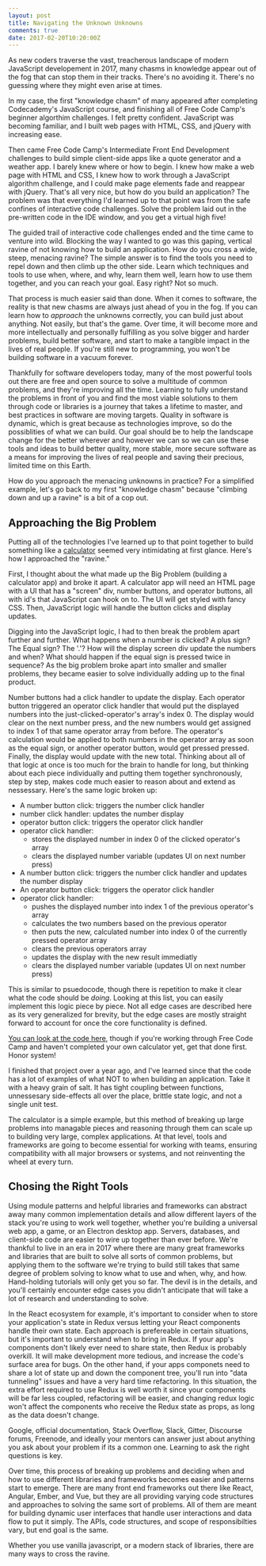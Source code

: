 ```yaml
---
layout: post
title: Navigating the Unknown Unknowns
comments: true
date: 2017-02-20T10:20:00Z
---
```


As new coders traverse the vast, treacherous landscape of modern JavaScript developement in 2017, many chasms in knowledge appear out of the fog that can stop them in their tracks. There's no avoiding it. There's no guessing where they might even arise at times.

In my case, the first "knowledge chasm" of many appeared after completing Codecademy's JavaScript course, and finishing all of Free Code Camp's beginner algorthim challenges. I felt pretty confident. JavaScript was becoming familiar, and I built web pages with HTML, CSS, and jQuery with increasing ease.

Then came Free Code Camp's Intermediate Front End Development challenges to build simple client-side apps like a quote generator and a weather app. I barely knew where or how to begin. I knew how make a web page with HTML and CSS, I knew how to work through a JavaScript algorithm challenge, and I could make page elements fade and reappear with jQuery. That's all very nice, but how do you build an application? The problem was that everything I'd learned up to that point was from the safe confines of interactive code challenges. Solve the problem laid out in the pre-written code in the IDE window, and you get a virtual high five!

The guided trail of interactive code challenges ended and the time came to venture into wild. Blocking the way I wanted to go was this gaping, vertical ravine of not knowing how to build an application. How do you cross a wide, steep, menacing ravine? The simple answer is to find the tools you need to repel down and then climb up the other side. Learn which techniques and tools to use when, where, and why, learn them well, learn how to use them together, and you can reach your goal. Easy right? Not so much.

<!--break-->

That process is much easier said than done. When it comes to software, the reality is that new chasms are always just ahead of you in the fog. If you can learn how to *approach* the unknowns correctly, you can build just about anything. Not easily, but that's the game. Over time, it will become more and more intellectually and personally fulfilling as you solve bigger and harder problems, build better software, and start to make a tangible impact in the lives of real people. If you're still new to programming, you won't be building software in a vacuum forever.

Thankfully for software developers today, many of the most powerful tools out there are free and open source to solve a multitude of common problems, and they're improving all the time. Learning to fully understand the problems in front of you and find the most viable solutions to them through code or libraries is a journey that takes a lifetime to master, and best practices in software are moving targets. Quality in software is dynamic, which is great because as technologies improve, so do the possiblities of what we can build. Our goal should be to help the landscape change for the better wherever and however we can so we can use these tools and ideas to build better quality, more stable, more secure software as a means for improving the lives of real people and saving their precious, limited time on this Earth.

How do you approach the menacing unknowns in practice? For a simplified example, let's go back to my first "knowledge chasm" because "climbing down and up a ravine" is a bit of a cop out.

## Approaching the Big Problem

Putting all of the technologies I've learned up to that point together to build something like a [calculator](https://calculator.matttrifilo.com/) seemed very intimidating at first glance. Here's how I approached the "ravine."

First, I thought about the what made up the Big Problem (building a calculator app) and broke it apart. A calculator app will need an HTML page with a UI that has a "screen" div, number buttons, and operator buttons, all with id's that JavaScript can hook on to. The UI will get styled with fancy CSS. Then, JavaScript logic will handle the button clicks and display updates.

Digging into the JavaScript logic, I had to then break the problem apart further and further. What happens when a number is clicked? A plus sign? The Equal sign? The '.'? How will the display screen div update the numbers and when? What should happen if the equal sign is pressed twice in sequence? As the big problem broke apart into smaller and smaller problems, they became easier to solve individually adding up to the final product.

Number buttons had a click handler to update the display. Each operator button triggered an operator click handler that would put the displayed numbers into the just-clicked-operator's array's index 0. The display would clear on the next number press, and the new numbers would get assigned to index 1 of that same operator array from before. The operator's calculation would be applied to both numbers in the operator array as soon as the equal sign, or another operator button, would get pressed pressed. Finally, the display would update with the new total. Thinking about all of that logic at once is too much for the brain to handle for long, but thinking about each piece individually and putting them together synchronously, step by step, makes code much easier to reason about and extend as nessessary. Here's the same logic broken up:

* A number button click: triggers the number click handler
* number click handler: updates the number display
* operator button click: triggers the operator click handler
* operator click handler:
  - stores the displayed number in index 0 of the  clicked operator's array
  - clears the displayed number variable (updates UI on next number press)
* A number button click: triggers the number click handler and updates the number display
* An operator button click: triggers the operator click handler
* operator click handler:
  - pushes the displayed number into index 1 of the previous operator's array
  - calculates the two numbers based on the previous operator
  - then puts the new, calculated number into index 0 of the currently pressed operator array
  - clears the previous operators array
  - updates the display with the new result immediatly
  - clears the displayed number variable (updates UI on next number press)

This is similar to psuedocode, though there is repetition to make it clear what the code should be *doing*. Looking at this list, you can easily implement this logic piece by piece. Not all edge cases are described here as its very generalized for brevity, but the edge cases are mostly straight forward to account for once the core functionality is defined.

[You can look at the code here](https://github.com/itxchy/FCC-calculator/blob/master/source/js/app.js), though if you're working through Free Code Camp and haven't completed your own calculator yet, get that done first. Honor system!

I finished that project over a year ago, and I've learned since that the code has a lot of examples of what NOT to when building an application. Take it with a heavy grain of salt. It has tight coupling between functions, unnessesary side-effects all over the place, brittle state logic, and not a single unit test.

The calculator is a simple example, but this method of breaking up large problems into managable pieces and reasoning through them can scale up to building very large, complex applications. At that level, tools and frameworks are going to become essential for working with teams, ensuring compatibility with all major browsers or systems, and not reinventing the wheel at every turn.

## Chosing the Right Tools

Using module patterns and helpful libraries and frameworks can abstract away many common implementation details and allow different layers of the stack you're using to work well together, whether you're building a universal web app, a game, or an Electron desktop app. Servers, databases, and client-side code are easier to wire up together than ever before. We're thankful to live in an era in 2017 where there are many great frameworks and libraries that are built to solve all sorts of common problems, but applying them to the software we're trying to build still takes that same degree of problem solving to know what to use and when, why, and how. Hand-holding tutorials will only get you so far. The devil is in the details, and you'll certainly encounter edge cases you didn't anticipate that will take a lot of research and understanding to solve.

In the React ecosystem for example, it's important to consider when to store your application's state in Redux versus letting your React components handle their own state. Each approach is prefereable in certain situations, but it's important to understand when to bring in Redux. If your app's components don't likely ever need to share state, then Redux is probably overkill. It will make development more tedious, and increase the code's surface area for bugs. On the other hand, if your apps componets need to share a lot of state up and down the component tree, you'll run into "data tunneling" issues and have a very hard time refactoring. In this situation, the extra effort required to use Redux is well worth it since your components will be far less coupled, refactoring will be easier, and changing redux logic won't affect the components who receive the Redux state as props, as long as the data doesn't change.

Google, official documentation, Stack Overflow, Slack, Gitter, Discourse forums, Freenode, and ideally your mentors can answer just about anything you ask about your problem if its a common one. Learning to ask the right questions is key.

Over time, this process of breaking up problems and deciding when and how to use different libraries and frameworks becomes easier and patterns start to emerge. There are many front end frameworks out there like React, Angular, Ember, and Vue, but they are all providing varying code structures and approaches to solving the same sort of problems. All of them are meant for building dynamic user interfaces that handle user interactions and data flow to put it simply. The APIs, code structures, and scope of responsibilties vary, but end goal is the same.

Whether you use vanilla javascript, or a modern stack of libraries, there are many ways to cross the ravine.
